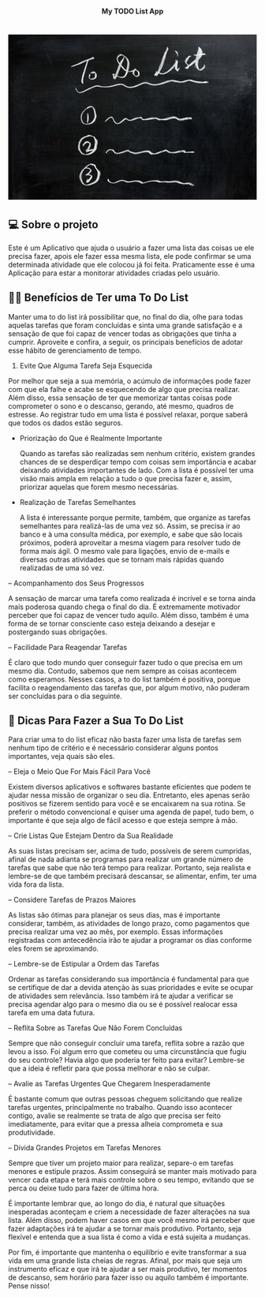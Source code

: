<h4 align="center"> 
	My TODO List App
</h4>

<h1 align="center">
    <img alt="Image" title="My TODO List App" src="assets/images/readmeBG.jpg"/>
</h1>

## 💻 Sobre o projeto
  Este é um Aplicativo que ajuda o usuário a fazer uma lista das coisas ue ele precisa fazer, apois ele fazer essa mesma lista, ele pode confirmar se uma determinada atividade que ele colocou já foi feita. Praticamente esse é uma Aplicação para estar a monitorar atividades criadas pelo usuário.

## 🤷‍♂️ Benefícios de Ter uma To Do List
  Manter uma to do list irá possibilitar que, no final do dia, olhe para todas aquelas tarefas que foram concluídas e sinta uma grande satisfação e a sensação de que foi capaz de vencer todas as obrigações que tinha a cumprir. Aproveite e confira, a seguir, os principais benefícios de adotar esse hábito de gerenciamento de tempo.

1. Evite Que Alguma Tarefa Seja Esquecida

  Por melhor que seja a sua memória, o acúmulo de informações pode fazer com que ela falhe e acabe se esquecendo de algo que precisa realizar. Além disso, essa sensação de ter que memorizar tantas coisas pode comprometer o sono e o descanso, gerando, até mesmo, quadros de estresse. Ao registrar tudo em uma lista é possível relaxar, porque saberá que todos os dados estão seguros.

- Priorização do Que é Realmente Importante

  Quando as tarefas são realizadas sem nenhum critério, existem grandes chances de se desperdiçar tempo com coisas sem importância e acabar deixando atividades importantes de lado. Com a lista é possível ter uma visão mais ampla em relação a tudo o que precisa fazer e, assim, priorizar aquelas que forem mesmo necessárias.

- Realização de Tarefas Semelhantes

  A lista é interessante porque permite, também, que organize as tarefas semelhantes para realizá-las de uma vez só. Assim, se precisa ir ao banco e à uma consulta médica, por exemplo, e sabe que são locais próximos, poderá aproveitar a mesma viagem para resolver tudo de forma mais ágil. O mesmo vale para ligações, envio de e-mails e diversas outras atividades que se tornam mais rápidas quando realizadas de uma só vez.
  
– Acompanhamento dos Seus Progressos

  A sensação de marcar uma tarefa como realizada é incrível e se torna ainda mais poderosa quando chega o final do dia. É extremamente motivador perceber que foi capaz de vencer tudo aquilo. Além disso, também é uma forma de se tornar consciente caso esteja deixando a desejar e postergando suas obrigações.

– Facilidade Para Reagendar Tarefas

  É claro que todo mundo quer conseguir fazer tudo o que precisa em um mesmo dia. Contudo, sabemos que nem sempre as coisas acontecem como esperamos. Nesses casos, a to do list também é positiva, porque facilita o reagendamento das tarefas que, por algum motivo, não puderam ser concluídas para o dia seguinte.

## 📝 Dicas Para Fazer a Sua To Do List

  Para criar uma to do list eficaz não basta fazer uma lista de tarefas sem nenhum tipo de critério e é necessário considerar alguns pontos importantes, veja quais são eles.

– Eleja o Meio Que For Mais Fácil Para Você

  Existem diversos aplicativos e softwares bastante eficientes que podem te ajudar nessa missão de organizar o seu dia. Entretanto, eles apenas serão positivos se fizerem sentido para você e se encaixarem na sua rotina. Se preferir o método convencional e quiser uma agenda de papel, tudo bem, o importante é que seja algo de fácil acesso e que esteja sempre à mão.

– Crie Listas Que Estejam Dentro da Sua Realidade

  As suas listas precisam ser, acima de tudo, possíveis de serem cumpridas, afinal de nada adianta se programas para realizar um grande número de tarefas que sabe que não terá tempo para realizar. Portanto, seja realista e lembre-se de que também precisará descansar, se alimentar, enfim, ter uma vida fora da lista.

– Considere Tarefas de Prazos Maiores

  As listas são ótimas para planejar os seus dias, mas é importante considerar, também, as atividades de longo prazo, como pagamentos que precisa realizar uma vez ao mês, por exemplo. Essas informações registradas com antecedência irão te ajudar a programar os dias conforme eles forem se aproximando.

– Lembre-se de Estipular a Ordem das Tarefas

  Ordenar as tarefas considerando sua importância é fundamental para que se certifique de dar a devida atenção às suas prioridades e evite se ocupar de atividades sem relevância. Isso também irá te ajudar a verificar se precisa agendar algo para o mesmo dia ou se é possível realocar essa tarefa em uma data futura.

– Reflita Sobre as Tarefas Que Não Forem Concluídas

  Sempre que não conseguir concluir uma tarefa, reflita sobre a razão que levou a isso. Foi algum erro que cometeu ou uma circunstância que fugiu do seu controle? Havia algo que poderia ter feito para evitar? Lembre-se que a ideia é refletir para que possa melhorar e não se culpar.

– Avalie as Tarefas Urgentes Que Chegarem Inesperadamente

  É bastante comum que outras pessoas cheguem solicitando que realize tarefas urgentes, principalmente no trabalho. Quando isso acontecer contigo, avalie se realmente se trata de algo que precisa ser feito imediatamente, para evitar que a pressa alheia comprometa e sua produtividade.

– Divida Grandes Projetos em Tarefas Menores

  Sempre que tiver um projeto maior para realizar, separe-o em tarefas menores e estipule prazos. Assim conseguirá se manter mais motivado para vencer cada etapa e terá mais controle sobre o seu tempo, evitando que se perca ou deixe tudo para fazer de última hora.


É importante lembrar que, ao longo do dia, é natural que situações inesperadas aconteçam e criem a necessidade de fazer alterações na sua lista. Além disso, podem haver casos em que você mesmo irá perceber que fazer adaptações irá te ajudar a se tornar mais produtivo. Portanto, seja flexível e entenda que a sua lista é como a vida e está sujeita a mudanças.

Por fim, é importante que mantenha o equilíbrio e evite transformar a sua vida em uma grande lista cheias de regras. Afinal, por mais que seja um instrumento eficaz e que irá te ajudar a ser mais produtivo, ter momentos de descanso, sem horário para fazer isso ou aquilo também é importante. Pense nisso!